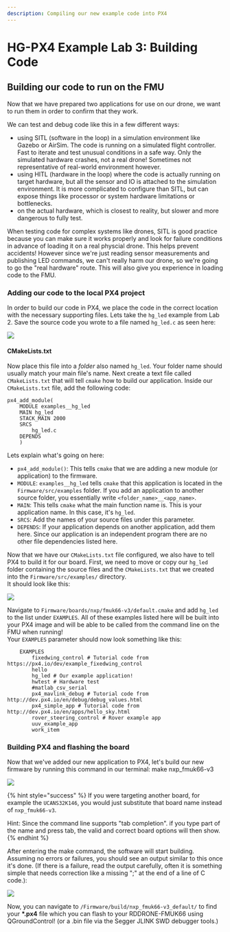 ```yaml
---
description: Compiling our new example code into PX4
---
```


# HG-PX4 Example Lab 3: Building Code

## Building our code to run on the FMU

Now that we have prepared two applications for use on our drone, we want to run them in order to confirm that they work. 

We can test and debug code like this in a few different ways: 

* using SITL \(software in the loop\) in a simulation environment like Gazebo or AirSim. The code is running on a simulated flight controller. Fast to iterate and test unusual conditions in a safe way. Only the simulated hardware crashes, not a real drone! Sometimes not representative of real-world environment however. 
* using HITL \(hardware in the loop\) where the code is actually running on target hardware, but all the sensor and IO is attached to the simulation environment. It is more complicated to configure than SITL, but can expose things like processor or system hardware limitations or bottlenecks. 
* on the actual hardware, which is closest to reality, but slower and more dangerous to fully test.

When testing code for complex systems like drones, SITL is good practice because you can make sure it works properly and look for failure conditions in advance of loading it on a real physcial drone. This helps prevent accidents! However since we're just reading sensor measurements and publishing LED commands, we can't really harm our drone, so we're going to go the "real hardware" route. This will also give you experience in loading code to the FMU.

### Adding our code to the local PX4 project

In order to build our code in PX4, we place the code in the correct location with the necessary supporting files. Lets take the `hg_led` example from Lab 2.  Save the source code you wrote to a file named `hg_led.c` as seen here:

![](../../.gitbook/assets/image%20%28174%29.png)

#### CMakeLists.txt

Now place this file into a _folder_ also named `hg_led`. Your folder name should usually match your main file's name. Next create a text file called `CMakeLists.txt` that will tell `cmake` how to build our application. Inside our `CMakeLists.txt` file, add the following code:

```text
px4_add_module(
	MODULE examples__hg_led
	MAIN hg_led
	STACK_MAIN 2000
	SRCS
		hg_led.c
	DEPENDS
	)
```

Lets explain what's going on here:

* `px4_add_module()`: This tells `cmake` that we are adding a new module \(or application\) to the firmware.
* `MODULE`: `examples__hg_led` tells `cmake` that this application is located in the `Firmware/src/examples` folder. If you add an application to another source folder, you essentially write `<folder_name>__<app_name>`. 
* `MAIN`: This tells `cmake` what the main function name is. This is your application name. In this case, it's `hg_led`.
* `SRCS`: Add the names of your source files under this parameter.
* `DEPENDS`: If your application depends on another application, add them here. Since our application is an independent program there are no other file dependencies listed here.

Now that we have our `CMakeLists.txt` file configured, we also have to tell PX4 to build it for our board. First, we need to move or copy our `hg_led` folder containing the source files and the `CMakeLists.txt` that we created into the `Firmware/src/examples/` directory.   
It should look like this:

![](../../.gitbook/assets/image%20%28164%29.png)

Navigate to `Firmware/boards/nxp/fmuk66-v3/default.cmake` and add `hg_led` to the list under `EXAMPLES`.  All of these examples listed here will be built into your PX4 image and will be able to be called from the command line on the FMU when running!   
Your `EXAMPLES` parameter should now look something like this: 

```text
	EXAMPLES
		fixedwing_control # Tutorial code from https://px4.io/dev/example_fixedwing_control
		hello
		hg_led # Our example application!
		hwtest # Hardware test
		#matlab_csv_serial
		px4_mavlink_debug # Tutorial code from http://dev.px4.io/en/debug/debug_values.html
		px4_simple_app # Tutorial code from http://dev.px4.io/en/apps/hello_sky.html
		rover_steering_control # Rover example app
		uuv_example_app
		work_item
```

### Building PX4 and flashing the board

Now that we've added our new application to PX4, let's build our new firmware by running this command in our terminal: make nxp\_fmuk66-v3

![](../../.gitbook/assets/image%20%28168%29.png)

{% hint style="success" %}
If you were targeting another board, for example the `UCANS32K146`, you would just substitute that board name instead of `nxp_fmuk66-v3`.   
  
Hint: Since the command line supports "tab completion". if you type part of the name and press tab, the valid and correct board options will then show. 
{% endhint %}

After entering the make command, the software will start building. Assuming no errors or failures, you should see an output similar to this once it's done. \(If there is a failure, read the output carefully, often it is something simple that needs correction like a missing ";" at the end of a line of C code.\):

![](../../.gitbook/assets/image%20%28175%29.png)

Now, you can navigate to `/Firmware/build/nxp_fmuk66-v3_default/` to find your **\*.px4** file which you can flash to your RDDRONE-FMUK66 using QGroundControl! \(or a .bin file via the Segger JLINK SWD debugger tools.\)

